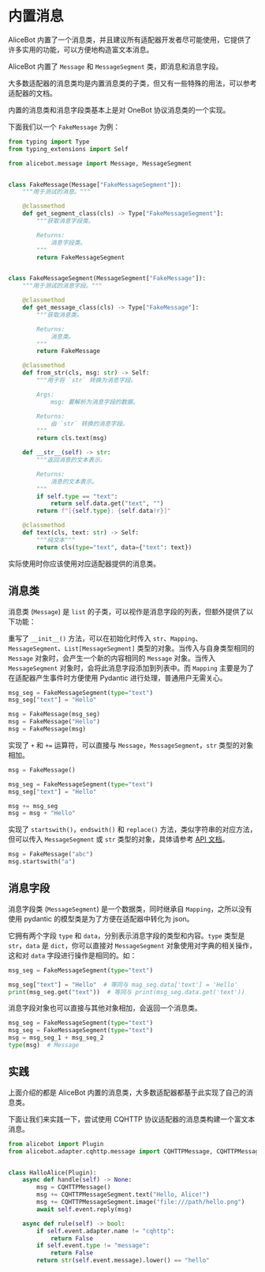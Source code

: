 # 内置消息

AliceBot 内置了一个消息类，并且建议所有适配器开发者尽可能使用，它提供了许多实用的功能，可以方便地构造富文本消息。

AliceBot 内置了 `Message` 和 `MessageSegment` 类，即消息和消息字段。

大多数适配器的消息类均是内置消息类的子类，但又有一些特殊的用法，可以参考适配器的文档。

内置的消息类和消息字段类基本上是对 OneBot 协议消息类的一个实现。

下面我们以一个 `FakeMessage` 为例：

```python
from typing import Type
from typing_extensions import Self

from alicebot.message import Message, MessageSegment


class FakeMessage(Message["FakeMessageSegment"]):
    """用于测试的消息。"""

    @classmethod
    def get_segment_class(cls) -> Type["FakeMessageSegment"]:
        """获取消息字段类。

        Returns:
            消息字段类。
        """
        return FakeMessageSegment


class FakeMessageSegment(MessageSegment["FakeMessage"]):
    """用于测试的消息字段。"""

    @classmethod
    def get_message_class(cls) -> Type["FakeMessage"]:
        """获取消息类。

        Returns:
            消息类。
        """
        return FakeMessage

    @classmethod
    def from_str(cls, msg: str) -> Self:
        """用于将 `str` 转换为消息字段。

        Args:
            msg: 要解析为消息字段的数据。

        Returns:
            由 `str` 转换的消息字段。
        """
        return cls.text(msg)

    def __str__(self) -> str:
        """返回消息的文本表示。

        Returns:
            消息的文本表示。
        """
        if self.type == "text":
            return self.data.get("text", "")
        return f"[{self.type}: {self.data!r}]"

    @classmethod
    def text(cls, text: str) -> Self:
        """纯文本"""
        return cls(type="text", data={"text": text})

```

实际使用时你应该使用对应适配器提供的消息类。

## 消息类

消息类 (`Message`) 是 `list` 的子类，可以视作是消息字段的列表，但额外提供了以下功能：

重写了 `__init__()` 方法，可以在初始化时传入 `str`、`Mapping`、`MessageSegment`、`List[MessageSegment]` 类型的对象。当传入与自身类型相同的 `Message` 对象时，会产生一个新的内容相同的 `Message` 对象。当传入 `MessageSegment` 对象时，会将此消息字段添加到列表中。而 `Mapping` 主要是为了在适配器产生事件时方便使用 Pydantic 进行处理，普通用户无需关心。

```python
msg_seg = FakeMessageSegment(type="text")
msg_seg["text"] = "Hello"

msg = FakeMessage(msg_seg)
msg = FakeMessage("Hello")
msg = FakeMessage(msg)
```

实现了 `+` 和 `+=` 运算符，可以直接与 `Message`，`MessageSegment`，`str` 类型的对象相加。

```python
msg = FakeMessage()

msg_seg = FakeMessageSegment(type="text")
msg_seg["text"] = "Hello"

msg += msg_seg
msg = msg + "Hello"
```

实现了 `startswith()`，`endswith()` 和 `replace()` 方法，类似字符串的对应方法，但可以传入 `MessageSegment` 或 `str` 类型的对象，具体请参考 [API 文档](/api/message.md)。

```python
msg = FakeMessage("abc")
msg.startswith("a")
```

## 消息字段

消息字段类 (`MessageSegment`) 是一个数据类，同时继承自 `Mapping`，之所以没有使用 pydantic 的模型类是为了方便在适配器中转化为 json。

它拥有两个字段 `type` 和 `data`，分别表示消息字段的类型和内容。`type` 类型是 `str`，`data` 是 `dict`，你可以直接对 `MessageSegment` 对象使用对字典的相关操作，这和对 `data` 字段进行操作是相同的。如：

```python
msg_seg = FakeMessageSegment(type="text")

msg_seg["text"] = "Hello"  # 等同与 mag_seg.data['text'] = 'Hello'
print(msg_seg.get("text"))  # 等同与 print(msg_seg.data.get('text'))
```

消息字段对象也可以直接与其他对象相加，会返回一个消息类。

```python
msg_seg = FakeMessageSegment(type="text")
msg_seg = FakeMessageSegment(type="text")
msg = msg_seg_1 + msg_seg_2
type(msg)  # Message
```

## 实践

上面介绍的都是 AliceBot 内置的消息类，大多数适配器都基于此实现了自己的消息类。

下面让我们来实践一下，尝试使用 CQHTTP 协议适配器的消息类构建一个富文本消息。

```python
from alicebot import Plugin
from alicebot.adapter.cqhttp.message import CQHTTPMessage, CQHTTPMessageSegment


class HalloAlice(Plugin):
    async def handle(self) -> None:
        msg = CQHTTPMessage()
        msg += CQHTTPMessageSegment.text("Hello, Alice!")
        msg += CQHTTPMessageSegment.image("file:///path/hello.png")
        await self.event.reply(msg)

    async def rule(self) -> bool:
        if self.event.adapter.name != "cqhttp":
            return False
        if self.event.type != "message":
            return False
        return str(self.event.message).lower() == "hello"

```
